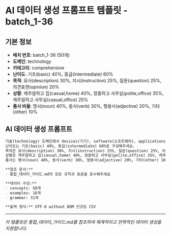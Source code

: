 # AI 데이터 생성 프롬프트 템플릿 - batch_1-36

## 기본 정보
- **배치 번호**: batch_1-36 (50개)
- **도메인**: technology
- **카테고리**: comprehensive
- **난이도**: 기초(basic) 40%, 중급(intermediate) 60%
- **목적**: 묘사(description) 30%, 지시(instruction) 25%, 질문(question) 25%, 의견표현(opinion) 20%
- **상황**: 캐주얼하고 집(casual,home) 40%, 정중하고 사무실(polite,office) 35%, 캐주얼하고 사무실(casual,office) 25%
- **품사 비율**: 명사(noun) 40%, 동사(verb) 30%, 형용사(adjective) 20%, 기타(other) 10%

## AI 데이터 생성 프롬프트

```markdown
기술(technology) 도메인에서 devices(기기), software(소프트웨어), applications(앱), programming(프로그래밍), data(데이터), security(보안), artificial(인공지능), social(소셜미디어), mobile(모바일), gaming(게임), cloud(클라우드), communication(통신), innovation(혁신), automation(자동화), research(연구), development(개발) 카테고리를 포함한 종합 데이터를 50개 생성해주세요.
난이도는 기초(basic) 40%, 중급(intermediate) 60%로 구성해주세요.
목적은 묘사(description) 30%, 지시(instruction) 25%, 질문(question) 25%, 의견표현(opinion) 20%로 구성해주세요.
상황은 캐주얼하고 집(casual,home) 40%, 정중하고 사무실(polite,office) 35%, 캐주얼하고 사무실(casual,office) 25%로 구성해주세요.
품사는 명사(noun) 40%, 동사(verb) 30%, 형용사(adjective) 20%, 기타(other) 10%로 구성해주세요.

**참조 문서:**
- 통합_데이터_가이드.md의 모든 규칙과 표준을 준수해주세요

**데이터 구성:**
- concepts: 58개
- examples: 16개  
- grammar: 31개

**출력 형식:** UTF-8 without BOM 인코딩 CSV
```

---

_이 템플릿은 통합_데이터_가이드.md를 참조하여 체계적이고 전략적인 데이터 생성을 지원합니다._